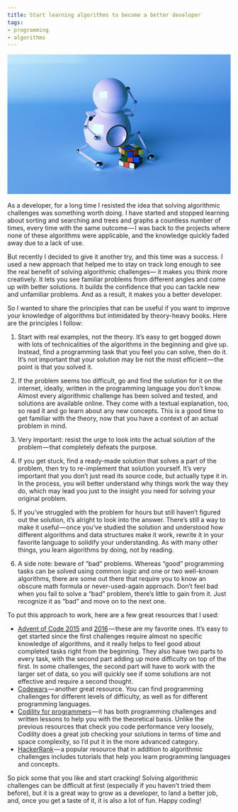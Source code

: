 ```yaml
---
title: Start learning algorithms to become a better developer
tags:
- programming
- algorithms
---
```


![](<../images/algorithms.jpg>)

As a developer, for a long time I resisted the idea that solving algorithmic challenges was something worth doing. I have started and stopped learning about sorting and searching and trees and graphs a countless number of times, every time with the same outcome — I was back to the projects where none of these algorithms were applicable, and the knowledge quickly faded away due to a lack of use.

But recently I decided to give it another try, and this time was a success. I used a new approach that helped me to stay on track long enough to see the real benefit of solving algorithmic challenges— it makes you think more creatively. It lets you see familiar problems from different angles and come up with better solutions. It builds the confidence that you can tackle new and unfamiliar problems. And as a result, it makes you a better developer.

So I wanted to share the principles that can be useful if you want to improve your knowledge of algorithms but intimidated by theory-heavy books. Here are the principles I follow:

1. Start with real examples, not the theory. It’s easy to get bogged down with lots of technicalities of the algorithms in the beginning and give up. Instead, find a programming task that you feel you can solve, then do it. It’s not important that your solution may be not the most efficient — the point is that you solved it.

2. If the problem seems too difficult, go and find the solution for it on the internet, ideally, written in the programming language you don’t know. Almost every algorithmic challenge has been solved and tested, and solutions are available online. They come with a textual explanation, too, so read it and go learn about any new concepts. This is a good time to get familiar with the theory, now that you have a context of an actual problem in mind.

3. Very important: resist the urge to look into the actual solution of the problem — that completely defeats the purpose.

4. If you get stuck, find a ready-made solution that solves a part of the problem, then try to re-implement that solution yourself. It’s very important that you don’t just read its source code, but actually type it in. In the process, you will better understand why things work the way they do, which may lead you just to the insight you need for solving your original problem.

5. If you’ve struggled with the problem for hours but still haven’t figured out the solution, it’s alright to look into the answer. There’s still a way to make it useful — once you’ve studied the solution and understood how different algorithms and data structures make it work, rewrite it in your favorite language to solidify your understanding. As with many other things, you learn algorithms by doing, not by reading.

6. A side note: beware of “bad” problems. Whereas “good” programming tasks can be solved using common logic and one or two well-known algorithms, there are some out there that require you to know an obscure math formula or never-used-again approach. Don’t feel bad when you fail to solve a “bad” problem, there’s little to gain from it. Just recognize it as “bad” and move on to the next one.

To put this approach to work, here are a few great resources that I used:

- [Advent of Code 2015](http://adventofcode.com/2015) and [2016](http://adventofcode.com/2016) — these are my favorite ones. It’s easy to get started since the first challenges require almost no specific knowledge of algorithms, and it really helps to feel good about completed tasks right from the beginning. They also have two parts to every task, with the second part adding up more difficulty on top of the first. In some challenges, the second part will have to work with the larger set of data, so you will quickly see if some solutions are not effective and require a second thought.
- [Codewars](https://www.codewars.com) — another great resource. You can find programming challenges for different levels of difficulty, as well as for different programming languages.
- [Codility for programmers](https://codility.com/programmers/) — it has both programming challenges and written lessons to help you with the theoretical basis. Unlike the previous resources that check you code performance very loosely, Codility does a great job checking your solutions in terms of time and space complexity, so I’d put it in the more advanced category.
- [HackerRank](https://www.hackerrank.com/) — a popular resource that in addition to algorithmic challenges includes tutorials that help you learn programming languages and concepts.

So pick some that you like and start cracking! Solving algorithmic challenges can be difficult at first (especially if you haven’t tried them before), but it is a great way to grow as a developer, to land a better job, and, once you get a taste of it, it is also a lot of fun. Happy coding!

